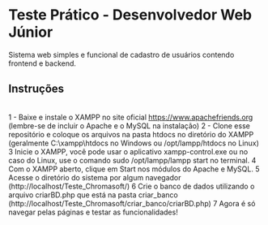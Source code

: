 # Teste Prático - Desenvolvedor Web Júnior
Sistema web simples e funcional de cadastro de usuários contendo frontend e backend.
## Instruções
<br/>1	- Baixe e instale o XAMPP no site oficial https://www.apachefriends.org (lembre-se de incluir o Apache e o MySQL na instalação)
2	- Clone esse repositório e coloque os arquivos na pasta htdocs no diretório do XAMPP (geralmente C:\xampp\htdocs no Windows ou /opt/lampp/htdocs no Linux)
3	Inicie o XAMPP, você pode usar o aplicativo xampp-control.exe ou no caso do Linux, use o comando sudo /opt/lampp/lampp start no terminal.
4	Com o XAMPP aberto, clique em Start nos módulos do Apache e MySQL.
5	Acesse o diretório do sistema por algum navegador (http://localhost/Teste_Chromasoft/)
6	Crie o banco de dados utilizando o arquivo criarBD.php que está na pasta criar_banco (http://localhost/Teste_Chromasoft/criar_banco/criarBD.php)
7	Agora é só navegar pelas páginas e testar as funcionalidades!
